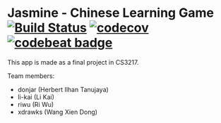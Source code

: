 # Jasmine - Chinese Learning Game [![Build Status](https://travis-ci.org/jasmine-team/Jasmine.svg?branch=master)](https://travis-ci.org/jasmine-team/Jasmine) [![codecov](https://codecov.io/gh/jasmine-team/jasmine/branch/master/graph/badge.svg)](https://codecov.io/gh/jasmine-team/jasmine) [![codebeat badge](https://codebeat.co/badges/66c01007-b4d6-4f79-a736-300a1ef0410a)](https://codebeat.co/projects/github-com-jasmine-team-jasmine-master)

This app is made as a final project in CS3217.

Team members:
- donjar (Herbert Ilhan Tanujaya)
- li-kai (Li Kai)
- riwu (Ri Wu)
- xdrawks (Wang Xien Dong)

